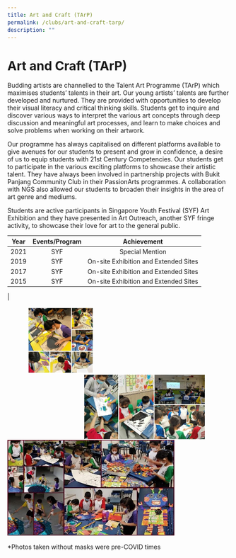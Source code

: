 ```yaml
---
title: Art and Craft (TArP)
permalink: /clubs/art-and-craft-tarp/
description: ""
---
```

# Art and Craft (TArP)

Budding artists are channelled to the Talent Art Programme (TArP) which maximises students’ talents in their art. Our young artists’ talents are further developed and nurtured. They are provided with opportunities to develop their visual literacy and critical thinking skills. Students get to inquire and discover various ways to interpret the various art concepts through deep discussion and meaningful art processes, and learn to make choices and solve problems when working on their artwork.

  

Our programme has always capitalised on different platforms available to give avenues for our students to present and grow in confidence, a desire of us to equip students with 21st Century Competencies. Our students get to participate in the various exciting platforms to showcase their artistic talent. They have always been involved in partnership projects with Bukit Panjang Community Club in their PassionArts programmes. A collaboration with NGS also allowed our students to broaden their insights in the area of art genre and mediums.

  

Students are active participants in Singapore Youth Festival (SYF) Art Exhibition and they have presented in Art Outreach, another SYF fringe activity, to showcase their love for art to the general public.

| Year | Events/Program |              Achievement              |
|:----:|:--------------:|:-------------------------------------:|
| 2021 | SYF | Special Mention |
| 2019 | SYF | On-site Exhibition and Extended Sites |
| 2017 | SYF | On-site Exhibition and Extended Sites |
| 2015 | SYF | On-site Exhibition and Extended Sites |
|

<img src="/images/ZHPS%20Experience/Art%20and%20Craft%20(TArP)/Art%20and%20Craft_1.jpg" style="width:30%;margin-left:45px;" align = "left">
<img src="/images/ZHPS%20Experience/Art%20and%20Craft%20(TArP)/Art%20and%20Craft_2.jpg" style="width:55%;margin-right:55px;" align = "right">

<br clear="left">

<img src="/images/ZHPS%20Experience/Art%20and%20Craft%20(TArP)/Art%20and%20Craft_3.jpg" style="width:75%">

\*Photos taken without masks were pre-COVID times